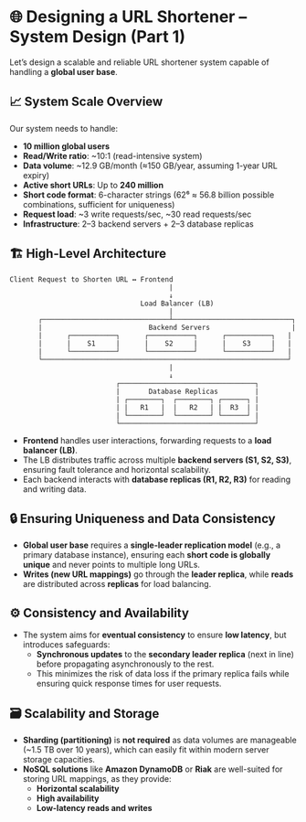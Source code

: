 # 🌐 **Designing a URL Shortener – System Design (Part 1)**
Let’s design a scalable and reliable URL shortener system capable of handling a **global user base**.

## 📈 **System Scale Overview**
Our system needs to handle:
* **10 million global users**
* **Read/Write ratio**: \~10:1 (read-intensive system)
* **Data volume**: \~12.9 GB/month (≈150 GB/year, assuming 1-year URL expiry)
* **Active short URLs**: Up to **240 million**
* **Short code format**: 6-character strings (62⁶ ≈ 56.8 billion possible combinations, sufficient for uniqueness)
* **Request load**: \~3 write requests/sec, \~30 read requests/sec
* **Infrastructure**: 2–3 backend servers + 2–3 database replicas

## 🏗️ **High-Level Architecture**
```
Client Request to Shorten URL ↔ Frontend  
                                       |
                                       ↓
                                Load Balancer (LB)
                                       |
       ┌───────────────────────────────┴─────────────────────────────┐
       |                          Backend Servers                    |
       |      ┌───────────┐      ┌───────────┐      ┌───────────┐   |
       |      |    S1     |      |    S2     |      |    S3     |   |
       |      └───────────┘      └───────────┘      └───────────┘   |
       └────────────────────────────────────────────────────────────┘
                                       |
                                       ↓
                          ┌─────────────────────────────────┐
                          |       Database Replicas         |
                          | ┌────────┐  ┌────────┐ ┌──────┐ |
                          | |   R1   |  |   R2   | |  R3  | |
                          | └────────┘  └────────┘ └──────┘ |
                          └─────────────────────────────────┘
```
* **Frontend** handles user interactions, forwarding requests to a **load balancer (LB)**.
* The LB distributes traffic across multiple **backend servers (S1, S2, S3)**, ensuring fault tolerance and horizontal scalability.
* Each backend interacts with **database replicas (R1, R2, R3)** for reading and writing data.

## 🔒 **Ensuring Uniqueness and Data Consistency**
* **Global user base** requires a **single-leader replication model** (e.g., a primary database instance), ensuring each **short code is globally unique** and never points to multiple long URLs.
* **Writes (new URL mappings)** go through the **leader replica**, while **reads** are distributed across **replicas** for load balancing.

## ⚙️ **Consistency and Availability**
* The system aims for **eventual consistency** to ensure **low latency**, but introduces safeguards:
  * **Synchronous updates** to the **secondary leader replica** (next in line) before propagating asynchronously to the rest.
  * This minimizes the risk of data loss if the primary replica fails while ensuring quick response times for user requests.

## 🗃️ **Scalability and Storage**
* **Sharding (partitioning)** is **not required** as data volumes are manageable (\~1.5 TB over 10 years), which can easily fit within modern server storage capacities.
* **NoSQL solutions** like **Amazon DynamoDB** or **Riak** are well-suited for storing URL mappings, as they provide:
  * **Horizontal scalability**
  * **High availability**
  * **Low-latency reads and writes**
